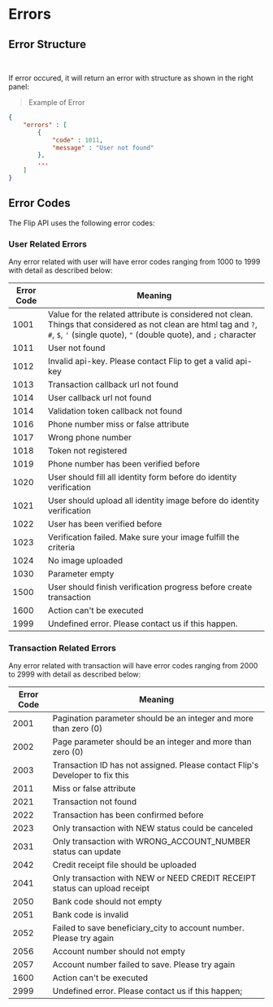 # Errors

## Error Structure

```php
```

```shell
```

If error occured, it will return an error with structure as shown in the right panel:

> Example of Error

```json
{
	"errors" : [
		{
			"code" : 1011,
			"message" : "User not found"
		},
		...
	]
}
```

## Error Codes

The Flip API uses the following error codes:

### User Related Errors

Any error related with user will have error codes ranging from 1000 to 1999 with detail as described below:

Error Code | Meaning
-----------|--------
1001 | Value for the related attribute is considered not clean. Things that considered as not clean are html tag and `?`, `#`, `$`, `'` (single quote), `"` (double quote), and `;` character
1011 | User not found
1012 | Invalid api-key. Please contact Flip to get a valid api-key
1013 | Transaction callback url not found
1014 | User callback url not found
1014 | Validation token callback not found
1016 | Phone number miss or false attribute
1017 | Wrong phone number
1018 | Token not registered
1019 | Phone number has been verified before
1020 | User should fill all identity form before do identity verification
1021 | User should upload all identity image before do identity verification
1022 | User has been verified before
1023 | Verification failed. Make sure your image fulfill the criteria
1024 | No image uploaded
1030 | Parameter empty
1500 | User should finish verification progress before create transaction
1600 | Action can't be executed
1999 | Undefined error. Please contact us if this happen.


### Transaction Related Errors
Any error related with transaction will have error codes ranging from 2000 to 2999 with detail as described below:

Error Code | Meaning
-----------|--------
2001 | Pagination parameter should be an integer and more than zero (0)
2002 | Page parameter should be an integer and more than zero (0)
2003 | Transaction ID has not assigned. Please contact Flip\'s Developer to fix this
2011 | Miss or false attribute
2021 | Transaction not found
2022 | Transaction has been confirmed before
2023 | Only transaction with NEW status could be canceled
2031 | Only transaction with WRONG_ACCOUNT_NUMBER status can update
2042 | Credit receipt file should be uploaded
2041 | Only transaction with NEW or NEED CREDIT RECEIPT status can upload receipt
2050 | Bank code should not empty
2051 | Bank code is invalid
2052 | Failed to save beneficiary_city to account number. Please try again
2056 | Account number should not empty
2057 | Account number failed to save. Please try again
1600 | Action can't be executed
2999 | Undefined error. Please contact us if this happen;